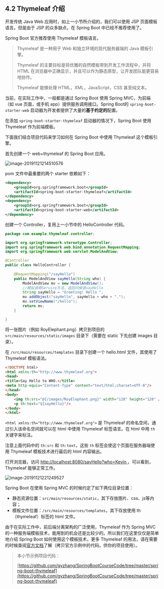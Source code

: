 ## 4.2 Thymeleaf 介绍

开发传统 Java Web 应用时，如上一小节所介绍的，我们可以使用 JSP 页面模板语言。但是由于 JSP 的众多缺点，在 Spring Boot 中已经不推荐使用了。

Spring Boot 官方推荐使用 Thymeleaf 模板语言。

> Thymeleaf 是一种用于 Web 和独立环境的现代服务器端的 Java 模板引擎。
>
> Thymeleaf 的主要目标是将优雅的自然模板带到开发工作流程中，并将 HTML 在浏览器中正确显示，并且可以作为静态原型，让开发团队能更容易地协作。
>
> Thymeleaf 能够处理 HTML，XML，JavaScript，CSS 甚至纯文本。 

当前，在实际工作中，一般都是通过 Spring Boot 使用 Spring MVC，为前端（如 vue 页面，或手机 app）提供服务调用接口。Spring Boot的 `spring-boot-starter-web` 启动器为开发者提供了大量的**基于约定的**配置。

在添加 `spring-boot-starter-thymeleaf` 启动器的情况下，Spring Boot 使用 Thymeleaf 作为前端模板。

下面我们结合项目代码来学习如何在 Spring Boot 中使用 Thymeleaf 这个模板引擎。

首先创建一个 web+thymeleaf 的 Spring Boot 应用。

![image-20191121214510576](images/image-20191121214510576.png)

pom 文件中最重要的两个 starter 依赖如下：

```xml
<dependency>
    <groupId>org.springframework.boot</groupId>
    <artifactId>spring-boot-starter-thymeleaf</artifactId>
</dependency>
<dependency>
    <groupId>org.springframework.boot</groupId>
    <artifactId>spring-boot-starter-web</artifactId>
</dependency>
```

创建一个 Controller，复用上一小节中的 HelloController 代码。

```java
package com.example.thymeleaf.controller;

import org.springframework.stereotype.Controller;
import org.springframework.web.bind.annotation.RequestMapping;
import org.springframework.web.servlet.ModelAndView;

@Controller
public class HelloController {
	
	@RequestMapping("/sayHello")
	public ModelAndView sayHello(String who) {
		ModelAndView mv = new ModelAndView();
		//模拟调用Service方法，返回问候语sayHello
		String sayHello = "Greeting! Hello ";
		mv.addObject("sayHello", sayHello + who + ".");
		mv.setViewName("/hello");
		return mv;
	}

}
```

将一张图片（例如 RoyElephant.png）拷贝到项目的 `src/main/resources/static/images` 目录下（需要在 static 下先创建 images 目录）。

在 `/src/main/resources/templates` 目录下创建一个 hello.html 文件，其使用了 Thymeleaf 模板语法。

```html
<!DOCTYPE html>
<html xmlns:th="http://www.thymeleaf.org">
<head>
<title>Say Hello to WHO.</title>
<meta http-equiv="Content-Type" content="text/html;charset=UTF-8"/>
</head>
<body>
	<img th:src="@{/images/RoyElephant.png}" width="128" height="128" />
	<p th:text="${sayHello}"/>
</body>
</html>
```

`<html xmlns:th="http://www.thymeleaf.org">` 是 Thymeleaf 的命名空间，通过引入该命名空间就可以在 html 中使用 Thymeleaf 标签语言。在 html 中用 `th` 关键字来标注。

注意上面代码中的 `th:src` 和 `th:text`，这些 `th` 标签会使这个页面在服务器端使用 Thymeleaf 模板技术进行最后的 html 内容输出。

打开浏览器，访问 [ http://localhost:8080/sayHello?who=Kevin ]( http://localhost:8080/sayHello?who=Kevin ) ，可以看到，Thymeleaf 能够正常工作。

![image-20191121221249527](images/image-20191121221249527.png)

Spring Boot 在使用 Spring MVC 的时候约定了如下两位目录位置：

- 静态资源位置：`src/main/resources/static`，其下存放图片、css、js等内容；
- 模板文件位置：`/src/main/resources/templates`，其下存放使用 th（thymeleaf）标签的 html 文件。

由于在实际工作中，前后端分离架构的广泛使用，Thymeleaf 作为 Spring MVC 的一种服务端模板技术，能用到的机会还是比较少的。所以我们在这里仅仅是简单地介绍 Spring Boot 如何使用这个模板技术，更多 Thymeleaf 的用法，请在需要的时候查阅[官方文档](https://www.thymeleaf.org/doc/tutorials/3.0/usingthymeleaf.html)了解（拷贝官方示例中的代码，供你的项目使用）。

> 本小节示例项目代码：
>
> [https://github.com/gyzhang/SpringBootCourseCode/tree/master/spring-boot-thymeleaf](https://github.com/gyzhang/SpringBootCourseCode/tree/master/spring-boot-thymeleaf)